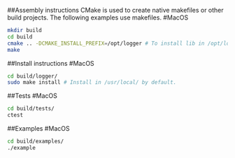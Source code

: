 ##Assembly instructions
CMake is used to create native makefiles or other build projects. The following examples use makefiles.
#MacOS
```bash
mkdir build
cd build
cmake .. -DCMAKE_INSTALL_PREFIX=/opt/logger # To install lib in /opt/logger. There is /usr/local/ by default.
make
```
##Install instructions
#MacOS
```bash
cd build/logger/
sudo make install # Install in /usr/local/ by default.
```
##Tests
#MacOS
```bash
cd build/tests/
ctest
```
##Examples
#MacOS
```bash
cd build/examples/
./example
```
